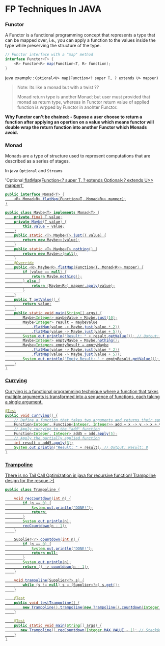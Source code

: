 FP Techniques In JAVA
=====================

### Functor

A Functor is a functional programming concept that represents a type that can be mapped over, i.e., you can apply a function to the values inside the type while preserving the structure of the type.

```java
// Functor interface with a "map" method
interface Functor<T> {
    <R> Functor<R> map(Function<T, R> function);
}
```

java example : `Optional<U> map(Function<? super T, ? extends U> mapper)`

> Note: Its like a monad but with a twist ??
> 
> Monad return type is another Monad; but user must provided that monad as return type, whereas in Functor return value of applied function is wrpped by Functor in anohter Functor.

**Why Functor can't be chained: - Supose a user choose to return a function after applying an opertion on a value which means functor will double wrap the return function into another Functor which Monads avoid.**


### Monad

Monads are a type of structure used to represent computations that are described as a series of stages. 

In java ```Optional``` and ```Streams```

'Optional<U> flatMap(Function<? super T, ? extends Optional<? extends U>> mapper)'

```java
public interface Monad<T> {
    <R> Monad<R> flatMap(Function<T, Monad<R>> mapper);
}

public class Maybe<T> implements Monad<T> {
    private final T value;
    private Maybe(T value) {
        this.value = value;
    }
    public static <T> Maybe<T> just(T value) {
        return new Maybe<>(value);
    }
    public static <T> Maybe<T> nothing() {
        return new Maybe<>(null);
    }
    @Override
    public <R> Maybe<R> flatMap(Function<T, Monad<R>> mapper) {
        if (value == null) {
            return Maybe.nothing();
        } else {
            return (Maybe<R>) mapper.apply(value);
        }
    }
    public T getValue() {
        return value;
    }
    public static void main(String[] args) {
        Maybe<Integer> maybeValue = Maybe.just(10);
        Maybe<Integer> result = maybeValue
            .flatMap(value -> Maybe.just(value * 2))
            .flatMap(value -> Maybe.just(value + 5));
        System.out.println("Result: " + result.getValue()); // Output: Result: 25
        Maybe<Integer> emptyMaybe = Maybe.nothing();
        Maybe<Integer> emptyResult = emptyMaybe
            .flatMap(value -> Maybe.just(value * 2))
            .flatMap(value -> Maybe.just(value + 5));
        System.out.println("Empty Result: " + emptyResult.getValue()); // Output: Empty Result: null
    }
}
```

### Currying

Currying is a functional programming technique where a function that takes multiple arguments is transformed into a sequence of functions, each taking a single argument.

```java
@Test
public void currying() {
    // Define a function that takes two arguments and returns their sum
    Function<Integer, Function<Integer, Integer>> add = x -> y -> x + y;
    // Apply currying to the "add" function
    Function<Integer, Integer> add5 = add.apply(5);
    // Apply the partially applied function
    int result = add5.apply(3);
    System.out.println("Result: " + result); // Output: Result: 8
}
```

### Trampoline

There is no Tail Call Optimization in java for recursive function! Trampoline design for the rescue :-)

```java
public class Trampoline {

    void recCountdown(int n) {
        if (n == 0) {
            System.out.println("DONE!");
            return;
        }
        System.out.println(n);
        recCountdown(n - 1);
    }

    Supplier<?> countdown(int n) {
        if (n == 0) {
            System.out.println("DONE!");
            return null;
        }
        System.out.println(n);
        return () -> countdown(n - 1);
    }

    void trampoline(Supplier<?> s) {
        while (s != null) s = (Supplier<?>) s.get();
    }

    @Test
    public void testTrampoline() {
        new Trampoline().trampoline(new Trampoline().countdown(Integer.MAX_VALUE - 1));
    }

    @Test
    public static void main(String[] args) {
       new Trampoline().recCountdown(Integer.MAX_VALUE - 1); // StackOverflowException as low as 20000
    }
}
```
